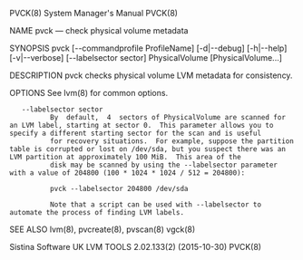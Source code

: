PVCK(8)                                                                                  System Manager's Manual                                                                                  PVCK(8)

NAME
       pvck — check physical volume metadata

SYNOPSIS
       pvck [--commandprofile ProfileName] [-d|--debug] [-h|--help] [-v|--verbose] [--labelsector sector] PhysicalVolume [PhysicalVolume...]

DESCRIPTION
       pvck checks physical volume LVM metadata for consistency.

OPTIONS
       See lvm(8) for common options.

       --labelsector sector
              By  default,  4  sectors of PhysicalVolume are scanned for an LVM label, starting at sector 0.  This parameter allows you to specify a different starting sector for the scan and is useful
              for recovery situations.  For example, suppose the partition table is corrupted or lost on /dev/sda, but you suspect there was an LVM partition at approximately 100 MiB.  This area of the
              disk may be scanned by using the --labelsector parameter with a value of 204800 (100 * 1024 * 1024 / 512 = 204800):

              pvck --labelsector 204800 /dev/sda

              Note that a script can be used with --labelsector to automate the process of finding LVM labels.

SEE ALSO
       lvm(8), pvcreate(8), pvscan(8) vgck(8)

Sistina Software UK                                                                 LVM TOOLS 2.02.133(2) (2015-10-30)                                                                            PVCK(8)
